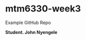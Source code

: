 # mtm6330-week3
Example GitHub Repo

**Student. John Nyengele**

<replace this with your student name and section number>
